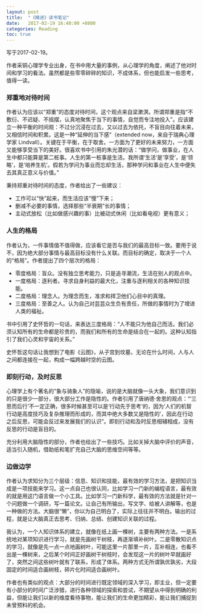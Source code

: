 ```yaml
---
layout: post
title:  "《精进》读书笔记"
date:   2017-02-19 16:40:00 +0800
categories: Reading
toc: true
---
```


写于2017-02-19。

作者采铜心理学专业出身，在书中用大量的事例，从心理学的角度，阐述了他对时间和学习的看法。虽然都是些零零碎碎的知识，不成体系，但也能启发一些思考，值得一读。

### 郑重地对待时间

作者认为应该以“郑重”的态度对待时间，这个观点来自梁漱溟。所谓郑重是指“不敷衍、不迟疑、不摇摆，认真地聚焦于当下的事情，自觉而专注地投入”。应该建立一种平衡的时间观：不过分沉浸在过去，又以过去为依托，不盲目向往着未来，又相信时间和积累。这是一种“延伸的当下感”（extended now，来自于瑞典心理学家 Lindvall）。关键在于平衡，在于取舍。一方面为了更好的未来努力，一方面又能够享受当下的美好。很喜欢书中引用的朱光潜的话：“做学问，做事业，在人生中都只能算是第二桩事。人生的第一桩事是生活。我所谓‘生活’是‘享受’，是‘领略’，是‘培养生机’。假若为学问为事业而忘却生活，那种学问和事业在人生中便失去其真正意义与价值。”

秉持郑重对待时间的态度，作者给出了一些建议：
* 工作可以“快”起来，而生活应该“慢”下来；
* 删减不必要的事情，选择那些“半衰期”长的事情；
* 主动式放松（比如做感兴趣的事）比被动式休闲（比如看电视）更有意义；

### 人生的格局

作者认为，一件事情值不值得做，应该看它是否与我们的最高目标一致。要用于说不，因为绝大部分事情与最高目标没有什么关联。而目标的确定，取决于一个人的“格局”。作者提出了四个层次的格局：
* 零度格局：盲众。没有独立思考能力，只是追寻潮流，生活在别人的观点中。
* 一度格局：逐利者。寻求自身利益的最大化，注重与逐利相关的各种知识技能。
* 二度格局：理念人。为理念而生，准求和捍卫他们心目中的真理。
* 三度格局：至善之人。认为自己对芸芸众生负有责任，所做的事情时为了增进人类的福祉。

书中引用了史怀哲的一句话，来表达三度格局：“人不能只为他自己而活。我们必须认知所有的生命都是珍贵的，而我们和所有的生命是结合在一起的。这种认知指引了我们心灵和宇宙的关系。”

史怀哲这句话让我想到了电影《云图》，从子宫到坟墓，无论在什么时间，人与人之间都连接在一起，构成一幅跨越时空的云图。

### 即刻行动，及时反思

心理学上有个著名的“象与骑象人”的隐喻，说的是大脑就像一头大象，我们意识到的只是很少一部分，很大部分工作是隐性的。作者引用了唐纳德·舍恩的观点：“‘三思而后行’不一定正确，很多时候甚至可以是‘行动先于思考‘的，因为‘人们的机智行动是高度技巧及复杂推理而形成的，而其中绝大多数又是隐性的’，因此在行动之后反思，可能会反过来发展我们的认识”。即刻行动和及时反思相辅相成，没有反思的行动是盲目的。

充分利用大脑隐性的部分，作者也给出了一些技巧。比如关掉大脑中评价的声音，适当引入随机，借助纸和笔扩充自己大脑的思维空间等等。

### 边做边学

作者认为求知分为三个层级：信息、知识和技能，最有效的学习方法，是把知识当成是一项技能来学习。这一点自己也很认同，比如学习一门新的编程语言，最有效的就是用这门语言做一个小工具。比如学习一门新科学，最有效的方法就是针对一个问题做一个调研，写一篇论文。让自己有所输出，写文字、给被人讲解等，也是一种做的方法。大脑很“懒”，你以为自己明白了，实际上往往并不明白。输出的过程，就是让大脑真正去思考、归纳、总结、创建知识关联的过程。

我认为，一个人知识体系的建立，就像在纸上画一棵树，主要有两种方法。一是系统地对某项知识进行学习，就是先画树干树枝，再逐渐填补树叶。二是零散知识点的学习，就像是先一点一点地画树叶，可能这里一片那里一片，互补相连，也看不出是一棵树来，之后某个时间正好画树干树枝时，会发现这一片的树叶早就画好了，突然之间这些树叶就有了联系，形成了体系。两种方式无所谓孰优孰劣，大段固定的时间适合画树枝，碎片化时间适合画树叶。

作者也有类似的观点：大部分的时间进行既定领域的深入学习，即主业，但一定要有小部分的时间广泛涉猎，进行各种领域的探索和尝试，不期望从中得到明确的利益，但能让我们以新的维度看待事物，能让我们的生命更加精彩，能让我们捕捉到未曾预料的机会。


